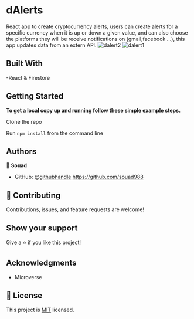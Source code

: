# dAlerts


React app to create cryptocurrency alerts, users can create alerts for a specific currency when it is up or down a given value, and can also choose the platforms they will be receive notifications on (gmail,facebook ...), this app updates data from an extern API.
![dalert2](https://user-images.githubusercontent.com/59707859/156888133-09048dbf-5c8f-4c47-880a-071194dc53a8.PNG)
![dalert1](https://user-images.githubusercontent.com/59707859/156888135-6994acf1-0ac2-4f7a-a751-21fe69151872.PNG)


## Built With

-React & Firestore

## Getting Started

**To get a local copy up and running follow these simple example steps.**

Clone the repo

Run `npm install` from the command line


## Authors

👤 **Souad**

- GitHub: [@githubhandle](https://github.com/souad988)
  https://github.com/souad988


## 🤝 Contributing

Contributions, issues, and feature requests are welcome!


## Show your support

Give a ⭐️ if you like this project!

## Acknowledgments
- Microverse

## 📝 License

This project is [MIT](./MIT.md) licensed.

